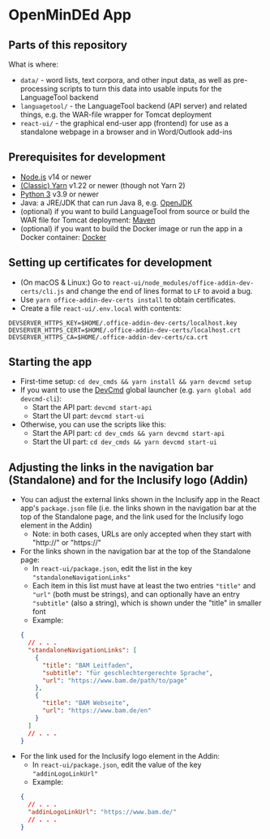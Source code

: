 # OpenMinDEd App

## Parts of this repository

What is where:

- `data/` - word lists, text corpora, and other input data, as well as pre-processing scripts to turn this data into usable inputs for the LanguageTool backend
- `languagetool/` - the LanguageTool backend (API server) and related things, e.g. the WAR-file wrapper for Tomcat deployment
- `react-ui/` - the graphical end-user app (frontend) for use as a standalone webpage in a browser and in Word/Outlook add-ins

## Prerequisites for development

- [Node.js](https://nodejs.org/en/) v14 or newer
- [(Classic) Yarn](https://classic.yarnpkg.com/lang/en/) v1.22 or newer (though not Yarn 2)
- [Python 3](https://www.python.org/) v3.9 or newer
- Java: a JRE/JDK that can run Java 8, e.g. [OpenJDK](https://openjdk.java.net/install/)
- (optional) if you want to build LanguageTool from source or build the WAR file for Tomcat deployment: [Maven](https://maven.apache.org/)
- (optional) if you want to build the Docker image or run the app in a Docker container: [Docker](https://www.docker.com/)

## Setting up certificates for development

- (On macOS & Linux:) Go to `react-ui/node_modules/office-addin-dev-certs/cli.js` and change the end of lines format to `LF` to avoid a bug.
- Use `yarn office-addin-dev-certs install` to obtain certificates.
- Create a file `react-ui/.env.local` with contents:

```
DEVSERVER_HTTPS_KEY=$HOME/.office-addin-dev-certs/localhost.key
DEVSERVER_HTTPS_CERT=$HOME/.office-addin-dev-certs/localhost.crt
DEVSERVER_HTTPS_CA=$HOME/.office-addin-dev-certs/ca.crt
```

## Starting the app

- First-time setup: `cd dev_cmds && yarn install && yarn devcmd setup`
- If you want to use the [DevCmd](https://github.com/XITASO/devcmd) global launcher (e.g. `yarn global add devcmd-cli`):
  - Start the API part: `devcmd start-api`
  - Start the UI part: `devcmd start-ui`
- Otherwise, you can use the scripts like this:
  - Start the API part: `cd dev_cmds && yarn devcmd start-api`
  - Start the UI part: `cd dev_cmds && yarn devcmd start-ui`

## Adjusting the links in the navigation bar (Standalone) and for the Inclusify logo (Addin)

- You can adjust the external links shown in the Inclusify app in the React app's `package.json` file (i.e. the links shown in the navigation bar at the top of the Standalone page, and the link used for the Inclusify logo element in the Addin)
  - Note: in both cases, URLs are only accepted when they start with "http://" or "https://"
- For the links shown in the navigation bar at the top of the Standalone page:
  - In `react-ui/package.json`, edit the list in the key `"standaloneNavigationLinks"`
  - Each item in this list must have at least the two entries `"title"` and `"url"` (both must be strings), and can optionally have an entry `"subtitle"` (also a string), which is shown under the "title" in smaller font
  - Example:
  ```json
  {
    // . . .
    "standaloneNavigationLinks": [
      {
        "title": "BAM Leitfaden",
        "subtitle": "für geschlechtergerechte Sprache",
        "url": "https://www.bam.de/path/to/page"
      },
      {
        "title": "BAM Webseite",
        "url": "https://www.bam.de/en"
      }
    ]
    // . . .
  }
  ```
- For the link used for the Inclusify logo element in the Addin:
  - In `react-ui/package.json`, edit the value of the key `"addinLogoLinkUrl"`
  - Example:
  ```json
  {
    // . . .
    "addinLogoLinkUrl": "https://www.bam.de/"
    // . . .
  }
  ```
